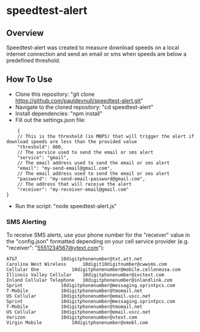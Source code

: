 # speedtest-alert

## Overview
Speedtest-alert was created to measure download speeds on a local internet connection and send an email or sms when speeds are below a predefined threshold.

## How To Use
* Clone this repository: "git clone https://github.com/pauldevnull/speedtest-alert.git"
* Navigate to the cloned repository: "cd speedtest-alert"
* Install dependencies: "npm install"
* Fill out the settings.json file:
```
	{
	// This is the threshold (in MBPS) that will trigger the alert if download speeds are less than the provided value
	"threshold": 800,
	// The service used to send the email or sms alert
	"service": "gmail",
	// The email address used to send the email or sms alert
	"email": "my-send-email@gmail.com",
	// The email address used to send the email or sms alert
	"password": "my-send-email-password@gmail.com",
	// The address that will receive the alert
	"receiver": "my-receiver-email@gmail.com"
}
```
* Run the script: "node speedtest-alert.js"

### SMS Alerting
To receive SMS alerts, use your phone number for the "receiver" value in the "config.json" formatted depending on your cell service provider (e.g. "receiver": "5551234567@vtext.com"):
```
AT&T				10digitphonenumber@txt.att.net
Carolina West Wireless		10digit10digitnumber@cwwsms.com
Cellular One			10digitphonenumber@mobile.celloneusa.com
Illinois Valley Cellular	10digitphonenumber@ivctext.com
Inland Cellular Telephone	10digitphonenumber@inlandlink.com
Sprint				10digitphonenumber@messaging.sprintpcs.com
T-Mobile			10digitphonenumber@tmomail.net
US Cellular			10digitphonenumber@email.uscc.net
Sprint				10digitphonenumber@messaging.sprintpcs.com
T-Mobile			10digitphonenumber@tmomail.net
US Cellular			10digitphonenumber@email.uscc.net
Verizon				10digitphonenumber@vtext.com
Virgin Mobile			10digitphonenumber@vmobl.com
```